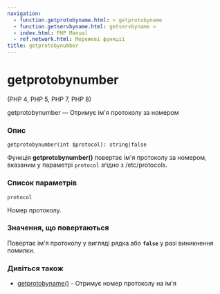 ```yaml
---
navigation:
  - function.getprotobyname.html: « getprotobyname
  - function.getservbyname.html: getservbyname »
  - index.html: PHP Manual
  - ref.network.html: Мережеві функції
title: getprotobynumber
---
```

# getprotobynumber

(PHP 4, PHP 5, PHP 7, PHP 8)

getprotobynumber — Отримує ім'я протоколу за номером

### Опис

```methodsynopsis
getprotobynumber(int $protocol): string|false
```

Функція **getprotobynumber()** повертає ім'я протоколу за номером, вказаним у параметрі `protocol` згідно з /etc/protocols.

### Список параметрів

`protocol`

Номер протоколу.

### Значення, що повертаються

Повертає ім'я протоколу у вигляді рядка або **`false`** у разі виникнення помилки.

### Дивіться також

-   [getprotobyname()](function.getprotobyname.html) - Отримує номер протоколу на ім'я
